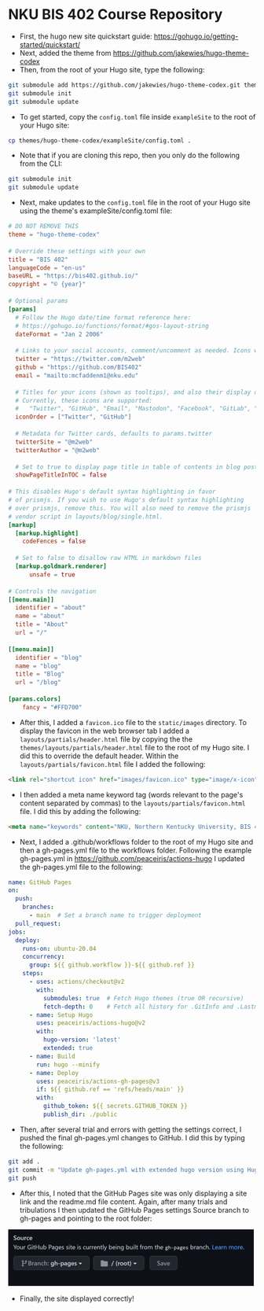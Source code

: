 # NKU BIS 402 Course Repository

* First, the hugo new site quickstart guide: <https://gohugo.io/getting-started/quickstart/>
* Next, added the theme from <https://github.com/jakewies/hugo-theme-codex>
* Then, from the root of your Hugo site, type the following:

```bash
git submodule add https://github.com/jakewies/hugo-theme-codex.git themes/hugo-theme-codex
git submodule init
git submodule update
```

* To get started, copy the `config.toml` file inside `exampleSite` to the root of your Hugo site:

```bash
cp themes/hugo-theme-codex/exampleSite/config.toml .
```

* Note that if you are cloning this repo, then you only do the following from the CLI:

```bash
git submodule init
git submodule update
```

* Next, make updates to the `config.toml` file in the root of your Hugo site using the theme's exampleSite/config.toml file:

```toml
# DO NOT REMOVE THIS
theme = "hugo-theme-codex"

# Override these settings with your own
title = "BIS 402"
languageCode = "en-us"
baseURL = "https://bis402.github.io/"
copyright = "© {year}"

# Optional params
[params]
  # Follow the Hugo date/time format reference here: 
  # https://gohugo.io/functions/format/#gos-layout-string
  dateFormat = "Jan 2 2006"

  # Links to your social accounts, comment/uncomment as needed. Icons will be displayed for those specified.
  twitter = "https://twitter.com/m2web"
  github = "https://github.com/BIS402"
  email = "mailto:mcfaddenm1@nku.edu"
    
  # Titles for your icons (shown as tooltips), and also their display order.
  # Currently, these icons are supported: 
  #   "Twitter", "GitHub", "Email", "Mastodon", "Facebook", "GitLab", "Instagram", "LinkedIn", "YouTube"
  iconOrder = ["Twitter", "GitHub"]

  # Metadata for Twitter cards, defaults to params.twitter
  twitterSite = "@m2web"
  twitterAuthor = "@m2web"

  # Set to true to display page title in table of contents in blog posts.
  showPageTitleInTOC = false

# This disables Hugo's default syntax highlighting in favor
# of prismjs. If you wish to use Hugo's default syntax highlighting
# over prismjs, remove this. You will also need to remove the prismjs
# vendor script in layouts/blog/single.html.
[markup]
  [markup.highlight]
    codeFences = false
    
  # Set to false to disallow raw HTML in markdown files
  [markup.goldmark.renderer]
      unsafe = true

# Controls the navigation
[[menu.main]]
  identifier = "about"
  name = "about"
  title = "About"
  url = "/"

[[menu.main]]
  identifier = "blog"
  name = "blog"
  title = "Blog"
  url = "/blog"

[params.colors]
    fancy = "#FFD700"
```

* After this, I added a `favicon.ico` file to the `static/images` directory. To display the favicon in the web browser tab I added a `layouts/partials/header.html` file by copying the the `themes/layouts/partials/header.html` file to the root of my Hugo site. I did this to override the default header. Within the `layouts/partials/favicon.html` file I added the following:

```html
<link rel="shortcut icon" href="images/favicon.ico" type="image/x-icon">
```

* I then added a meta name keyword tag (words relevant to the page's content separated by commas) to the `layouts/partials/favicon.html` file. I did this by adding the following:

```html
<meta name="keywords" content="NKU, Northern Kentucky University, BIS 402, Programming for E-Business"/>
```

* Next, I added a .github/workflows folder to the root of my Hugo site and then a gh-pages.yml file to the workflows folder. Following the example gh-pages.yml in <https://github.com/peaceiris/actions-hugo> I updated the gh-pages.yml file to the following:

```yaml
name: GitHub Pages
on:
  push:
    branches:
      - main  # Set a branch name to trigger deployment
  pull_request:
jobs:
  deploy:
    runs-on: ubuntu-20.04
    concurrency:
      group: ${{ github.workflow }}-${{ github.ref }}
    steps:
      - uses: actions/checkout@v2
        with:
          submodules: true  # Fetch Hugo themes (true OR recursive)
          fetch-depth: 0    # Fetch all history for .GitInfo and .Lastmod
      - name: Setup Hugo
        uses: peaceiris/actions-hugo@v2
        with:
          hugo-version: 'latest'
          extended: true
      - name: Build
        run: hugo --minify
      - name: Deploy
        uses: peaceiris/actions-gh-pages@v3
        if: ${{ github.ref == 'refs/heads/main' }}
        with:
          github_token: ${{ secrets.GITHUB_TOKEN }}
          publish_dir: ./public

```

* Then, after several trial and errors with getting the settings correct, I pushed the final gh-pages.yml changes to GitHub. I did this by typing the following:

```bash
git add .
git commit -m "Update gh-pages.yml with extended hugo version using Hugo site recommended settings"
git push
```

* After this, I noted that the GitHub Pages site was only displaying a site link and the readme.md file content. Again, after many trials and tribulations I then updated the GitHub Pages settings Source branch to gh-pages and pointing to the root folder:
<!-- markdown image -->
![GitHub Pages settings Source branch](/static/images/git-pages-source-branch.png)

* Finally, the site displayed correctly!
